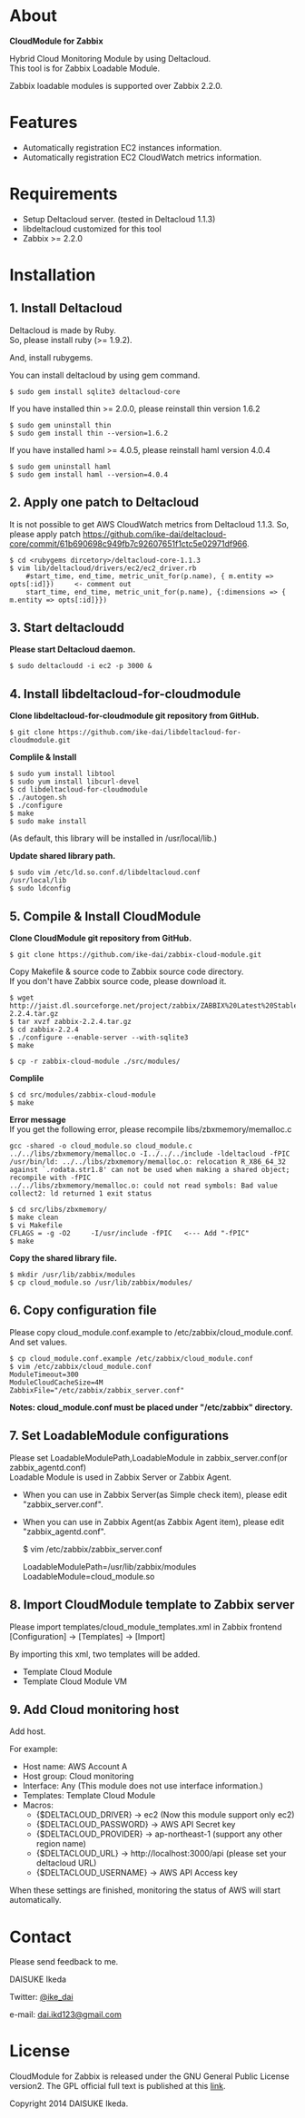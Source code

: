 # About

**CloudModule for Zabbix**

Hybrid Cloud Monitoring Module by using Deltacloud.  
This tool is for Zabbix Loadable Module.

Zabbix loadable modules is supported over Zabbix 2.2.0.

# Features

* Automatically registration EC2 instances information.
* Automatically registration EC2 CloudWatch metrics information.

# Requirements

* Setup Deltacloud server. (tested in Deltacloud 1.1.3)
* libdeltacloud customized for this tool
* Zabbix >= 2.2.0

# Installation

## 1. Install Deltacloud

Deltacloud is made by Ruby.  
So, please install ruby (>= 1.9.2).

And, install rubygems.

You can install deltacloud by using gem command.

    $ sudo gem install sqlite3 deltacloud-core

If you have installed thin >= 2.0.0, please reinstall thin version 1.6.2

    $ sudo gem uninstall thin
    $ sudo gem install thin --version=1.6.2

If you have installed haml >= 4.0.5, please reinstall haml version 4.0.4

    $ sudo gem uninstall haml
    $ sudo gem install haml --version=4.0.4
 
## 2. Apply one patch to Deltacloud

It is not possible to get AWS CloudWatch metrics from Deltacloud 1.1.3.
So, please apply patch <https://github.com/ike-dai/deltacloud-core/commit/61b690698c949fb7c92607651f1ctc5e02971df966>.

    $ cd <rubygems dircetory>/deltacloud-core-1.1.3
    $ vim lib/deltacloud/drivers/ec2/ec2_driver.rb
        #start_time, end_time, metric_unit_for(p.name), { m.entity => opts[:id]})     <- comment out
        start_time, end_time, metric_unit_for(p.name), {:dimensions => { m.entity => opts[:id]}})


## 3. Start deltacloudd

**Please start Deltacloud daemon.**

    $ sudo deltacloudd -i ec2 -p 3000 &

## 4. Install libdeltacloud-for-cloudmodule

**Clone libdeltacloud-for-cloudmodule git repository from GitHub.**

    $ git clone https://github.com/ike-dai/libdeltacloud-for-cloudmodule.git

**Complile & Install**

    $ sudo yum install libtool
    $ sudo yum install libcurl-devel
    $ cd libdeltacloud-for-cloudmodule
    $ ./autogen.sh
    $ ./configure
    $ make
    $ sudo make install

(As default, this library will be installed in /usr/local/lib.)

**Update shared library path.**

    $ sudo vim /etc/ld.so.conf.d/libdeltacloud.conf
    /usr/local/lib
    $ sudo ldconfig

## 5. Compile & Install CloudModule

**Clone CloudModule git repository from GitHub.**

    $ git clone https://github.com/ike-dai/zabbix-cloud-module.git

Copy Makefile & source code to Zabbix source code directory.  
If you don't have Zabbix source code, please download it.

    $ wget http://jaist.dl.sourceforge.net/project/zabbix/ZABBIX%20Latest%20Stable/2.2.4/zabbix-2.2.4.tar.gz
    $ tar xvzf zabbix-2.2.4.tar.gz
    $ cd zabbix-2.2.4
    $ ./configure --enable-server --with-sqlite3
    $ make

    $ cp -r zabbix-cloud-module ./src/modules/

**Complile**

    $ cd src/modules/zabbix-cloud-module
    $ make

**Error message**  
If you get the following error, please recompile libs/zbxmemory/memalloc.c

    gcc -shared -o cloud_module.so cloud_module.c ../../libs/zbxmemory/memalloc.o -I../../../include -ldeltacloud -fPIC
    /usr/bin/ld: ../../libs/zbxmemory/memalloc.o: relocation R_X86_64_32 against `.rodata.str1.8' can not be used when making a shared object; recompile with -fPIC
    ../../libs/zbxmemory/memalloc.o: could not read symbols: Bad value
    collect2: ld returned 1 exit status

    $ cd src/libs/zbxmemory/
    $ make clean
    $ vi Makefile
    CFLAGS = -g -O2     -I/usr/include -fPIC   <--- Add "-fPIC"
    $ make


**Copy the shared library file.**

    $ mkdir /usr/lib/zabbix/modules
    $ cp cloud_module.so /usr/lib/zabbix/modules/

## 6. Copy configuration file

Please copy cloud_module.conf.example to /etc/zabbix/cloud_module.conf.
And set values.

    $ cp cloud_module.conf.example /etc/zabbix/cloud_module.conf
    $ vim /etc/zabbix/cloud_module.conf
    ModuleTimeout=300
    ModuleCloudCacheSize=4M
    ZabbixFile="/etc/zabbix/zabbix_server.conf"

**Notes: cloud_module.conf must be placed under "/etc/zabbix" directory.**

## 7. Set LoadableModule configurations

Please set LoadableModulePath,LoadableModule in zabbix_server.conf(or zabbix_agentd.conf)  
Loadable Module is used in Zabbix Server or Zabbix Agent.

* When you can use in Zabbix Server(as Simple check item), please edit "zabbix_server.conf".
* When you can use in Zabbix Agent(as Zabbix Agent item), please edit "zabbix_agentd.conf".

    $ vim /etc/zabbix/zabbix_server.conf
    
    LoadableModulePath=/usr/lib/zabbix/modules
    LoadableModule=cloud_module.so

## 8. Import CloudModule template to Zabbix server
 
Please import templates/cloud_module_templates.xml in Zabbix frontend [Configuration] -> [Templates] -> [Import]

By importing this xml, two templates will be added.

* Template Cloud Module
* Template Cloud Module VM


## 9. Add Cloud monitoring host

Add host.

For example:

* Host name: AWS Account A
* Host group: Cloud monitoring
* Interface: Any (This module does not use interface information.)
* Templates: Template Cloud Module
* Macros:
    * {$DELTACLOUD_DRIVER} -> ec2 (Now this module support only ec2)
    * {$DELTACLOUD_PASSWORD} -> AWS API Secret key
    * {$DELTACLOUD_PROVIDER} -> ap-northeast-1 (support any other region name)
    * {$DELTACLOUD_URL} -> http://localhost:3000/api (please set your deltacloud URL)
    * {$DELTACLOUD_USERNAME} -> AWS API Access key

When these settings are finished, monitoring the status of AWS will start automatically.



# Contact

Please send feedback to me.

DAISUKE Ikeda

Twitter: [@ike_dai](https://twitter.com/ike_dai)

e-mail: <dai.ikd123@gmail.com>

# License

CloudModule for Zabbix is released under the GNU General Public License version2.
The GPL official full text is published at this [link](http://www.gnu.org/licenses/old-licenses/gpl-2.0.txt).

Copyright 2014 DAISUKE Ikeda.


